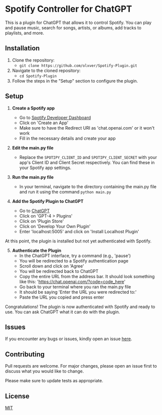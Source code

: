 # Spotify Controller for ChatGPT

This is a plugin for ChatGPT that allows it to control Spotify. You can play and pause music, search for songs, artists, or albums, add tracks to playlists, and more.

## Installation

1. Clone the repository:
   - `git clone https://github.com/olxver/Spotify-Plugin.git`
2. Navigate to the cloned repository:
   - `cd Spotify-Plugin`
3. Follow the steps in the "Setup" section to configure the plugin.

## Setup

1. **Create a Spotify app**
   - Go to [Spotify Developer Dashboard](https://developer.spotify.com/dashboard)
   - Click on 'Create an App'
   - Make sure to have the Redirect URI as 'chat.openai.com' or it won't work
   - Fill in the necessary details and create your app

2. **Edit the main.py file**
   - Replace the `SPOTIPY_CLIENT_ID` and `SPOTIPY_CLIENT_SECRET` with your app's Client ID and Client Secret respectively. You can find these in your Spotify app settings.

3. **Run the main.py file**
   - In your terminal, navigate to the directory containing the main.py file and run it using the command `python main.py`

4. **Add the Spotify Plugin to ChatGPT**
   - Go to [ChatGPT](https://chat.openai.com)
   - Click on 'GPT-4 > Plugins'
   - Click on 'Plugin Store'
   - Click on 'Develop Your Own Plugin'
   - Enter 'localhost:5005' and click on 'Install Localhost Plugin'

At this point, the plugin is installed but not yet authenticated with Spotify.

5. **Authenticate the Plugin**
   - In the ChatGPT interface, try a command (e.g., 'pause')
   - You will be redirected to a Spotify authentication page
   - Scroll down and click on 'Agree'
   - You will be redirected back to ChatGPT
   - Copy the entire URL from the address bar. It should look something like this: 'https://chat.openai.com/?code=code_here'
   - Go back to your terminal where you ran the main.py file
   - It should be saying 'Enter the URL you were redirected to:'
   - Paste the URL you copied and press enter

Congratulations! The plugin is now authenticated with Spotify and ready to use. You can ask ChatGPT what it can do with the plugin.

## Issues

If you encounter any bugs or issues, kindly open an issue [here](link-to-your-github-repo-issues).

## Contributing

Pull requests are welcome. For major changes, please open an issue first to discuss what you would like to change.

Please make sure to update tests as appropriate.

## License

[MIT](https://choosealicense.com/licenses/mit/)
